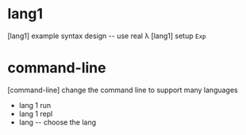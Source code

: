 # lang1

[lang1] example syntax design -- use real λ
[lang1] setup `Exp`

# command-line

[command-line] change the command line to support many languages

- lang 1 run
- lang 1 repl
- lang -- choose the lang
